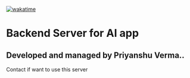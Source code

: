 [![wakatime](https://wakatime.com/badge/github/priyanshu-creator/chat.soms.svg)](https://wakatime.com/badge/github/priyanshu-creator/chat.soms)

# Backend Server for AI app
## Developed and managed by Priyanshu Verma..
Contact if want to use this server 

